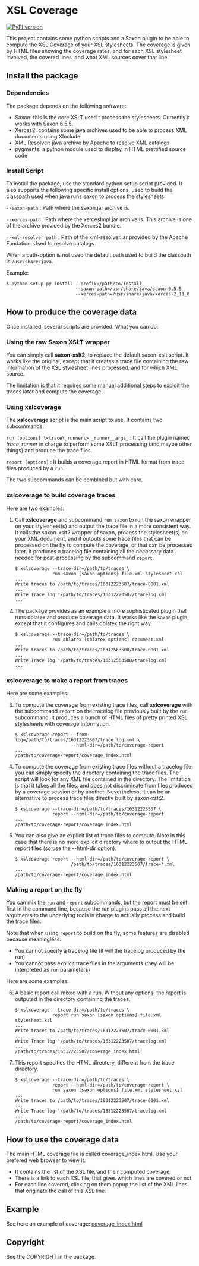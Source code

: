 # XSL Coverage

[![PyPI version](https://badge.fury.io/py/xslcoverage.svg)](https://badge.fury.io/py/xslcoverage)

This project contains some python scripts and a Saxon plugin to be able to
compute the XSL Coverage of your XSL stylesheets. The coverage is given by HTML
files showing the coverage rates, and for each XSL stylesheet involved, the
covered lines, and what XML sources cover that line.

## Install the package
### Dependencies
The package depends on the following software:

* Saxon: this is the core XSLT used t process the stylesheets. Currently it
  works with Saxon 6.5.5.
* Xerces2: contains some java archives used to be able to process XML documents
  using XInclude
* XML Resolver: java archive by Apache to resolve XML catalogs
* pygments: a python module used to display in HTML prettified source code

### Install Script
To install the package, use the standard python setup script provided. It
also supports the following specific install options, used to build the
classpath used when java runs saxon to process the stylesheets:

`--saxon-path`
:       Path where the saxon.jar archive is.

`--xerces-path`
:       Path where the xercesImpl.jar archive is. This archive is one of the
        archive provided by the Xerces2 bundle.

`--xml-resolver-path`
:       Path of the xml-resolver.jar provided by the Apache Fundation. Used
        to resolve catalogs.

When a path-option is not used the default path used to build the classpath 
is `/usr/share/java`.

Example:

```
$ python setup.py install --prefix=/path/to/install
                          --saxon-path=/usr/share/java/saxon-6.5.5
                          --xerces-path=/usr/share/java/xerces-2_11_0
```

## How to produce the coverage data
Once installed, several scripts are provided. What you can do:

### Using the raw Saxon XSLT wrapper
You can simply call **saxon-xslt2**, to replace the default saxon-xslt
script. It works like the original, except that it creates a trace file
containing the raw information of the XSL stylesheet lines processed, and
for which XML source.

The limitation is that it requires some manual additional steps to exploit the
traces later and compute the coverage.

### Using xslcoverage
The **xslcoverage** script is the main script to use. It contains two
subcommands:

`run [options] \<trace\_runner\> _runner__args_`
:       It call the plugin named _trace\_runner_ in charge to perform some
        XSLT processing (and maybe other things) and produce the trace files.

`report [options]`
:       It builds a coverage report in HTML format from trace files produced by
        a `run`.

The two subcommands can be combined but with care.

### xslcoverage to build coverage traces
Here are two examples:

1. Call **xslcoverage** and subcommand `run saxon` to run the saxon wrapper
   on your stylesheet(s) and output the trace file in a more consistent way.
   It calls the saxon-xslt2 wrapper of saxon, process the stylesheet(s) on your
   XML document, and it outputs some trace files that can be processed on the
   fly to compute the coverage, or that can be processed later. It produces a
   tracelog file containing all the necessary data needed for post-processing
   by the subcommand `report`.

   ```
   $ xslcoverage --trace-dir=/path/to/traces \
                 run saxon [saxon options] file.xml stylesheet.xsl
   ...
   Write traces to /path/to/traces/16312223507/trace-0001.xml
   ...
   Write Trace log '/path/to/traces/16312223507/tracelog.xml'
   ...
   ```

2. The package provides as an example a more sophisticated plugin that runs
   dblatex and produce coverage data. It works like the `saxon` plugin, except
   that it configures and calls dblatex the right way.
   ```
   $ xslcoverage --trace-dir=/path/to/traces \
                 run dblatex [dblatex options] document.xml
   ...
   Write traces to /path/to/traces/16312563508/trace-0001.xml
   ...
   Write Trace log '/path/to/traces/16312563508/tracelog.xml'
   ...
   ```

### xslcoverage to make a report from traces
Here are some examples:

3. To compute the coverage from existing trace files, call **xslcoverage**
   with the subcommand `report` on
   the tracelog file previously built by the `run` subcommand. It produces a
   bunch of HTML files of pretty printed XSL stylesheets with coverage
   information.
   ```
   $ xslcoverage report --from-log=/path/to/traces/16312223507/trace.log.xml \
                        --html-dir=/path/to/coverage-report
   ...
   /path/to/coverage-report/coverage_index.html
   ```

4. To compute the coverage from existing trace files without a tracelog file,
   you can simply specify the directory containing the trace files. The script
   will look for any XML file contained in the directory. The limitation is that
   it takes all the files, and does not discriminate from files produced by a
   coverage session or by another. Nevertheless, it can be an alternative to
   process trace files directly built by saxon-xslt2.
   ```
   $ xslcoverage --trace-dir=/path/to/traces/16312223507 \
                 report --html-dir=/path/to/coverage-report
   ...
   /path/to/coverage-report/coverage_index.html
   ```

5. You can also give an explicit list of trace files to compute. Note in this
   case that there is no more explicit directory where to output the HTML report
   files (so use the --html-dir option).
   ```
   $ xslcoverage report --html-dir=/path/to/coverage-report \
                        /path/to/traces/16312223507/trace-*.xml
   ...
   /path/to/coverage-report/coverage_index.html
   ```

### Making a report on the fly
You can mix the `run` and `report` subcommands, but the report must be set
first in the command line, because the run plugins pass all the next arguments
to the underlying tools in charge to actually process and build the trace files.

Note that when using `report` to build on the fly, some features are disabled
because meaningless:
* You cannot specify a tracelog file (it will the tracelog produced by the run)
* You cannot pass explicit trace files in the arguments (they will be
  interpreted as `run` parameters)

Here are some examples:

6. A basic report call mixed with a run. Without any options, the report is
   outputed in the directory containing the traces.
   ```
   $ xslcoverage --trace-dir=/path/to/traces \
                 report run saxon [saxon options] file.xml stylesheet.xsl
   ...
   Write traces to /path/to/traces/16312223507/trace-0001.xml
   ...
   Write Trace log '/path/to/traces/16312223507/tracelog.xml'
   ...
   /path/to/traces/16312223507/coverage_index.html
   ```

6. This report specifies the HTML directory, different from the trace
   directory.
   ```
   $ xslcoverage --trace-dir=/path/to/traces \
                 report --html-dir=/path/to/coverage-report \
                 run saxon [saxon options] file.xml stylesheet.xsl
   ...
   Write traces to /path/to/traces/16312223507/trace-0001.xml
   ...
   Write Trace log '/path/to/traces/16312223507/tracelog.xml'
   ...
   /path/to/coverage-report/coverage_index.html
   ```

## How to use the coverage data
The main HTML coverage file is called coverage\_index.html. Use your prefered
web browser to view it.
* It contains the list of the XSL file, and their computed coverage.
* There is a link to each XSL file, that gives which lines are covered or not
* For each line covered, clicking on them popup the list of the XML lines that
  originate the call of this XSL line.

## Example
See here an example of coverage:
[coverage\_index.html](https://marsgui.github.io/xslcoverage/example/traces/coverage_index.html "Coverage Example")

## Copyright
See the COPYRIGHT in the package.

